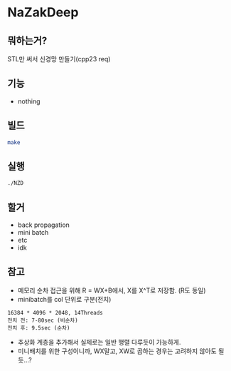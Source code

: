 # NaZakDeep

## 뭐하는거?
STL만 써서 신경망 만들기(cpp23 req)

## 기능
- nothing

## 빌드
```sh
make
```

## 실행
```sh
./NZD
```

## 할거
- back propagation
- mini batch
- etc
- idk

## 참고
- 메모리 순차 접근을 위해 R = WX+B에서, X를 X^T로 저장함. (R도 동일)
- minibatch를 col 단위로 구분(전치)

```
16384 * 4096 * 2048, 14Threads
전치 전: 7-80sec (비순차)
전치 후: 9.5sec (순차)
```


- 추상화 계층을 추가해서 실제로는 일반 행렬 다루듯이 가능하게.
- 미니배치를 위한 구성이니까, WX말고, XW로 곱하는 경우는 고려하지 않아도 될듯...?